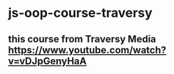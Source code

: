 # js-oop-course-traversy
## this course from Traversy Media https://www.youtube.com/watch?v=vDJpGenyHaA
